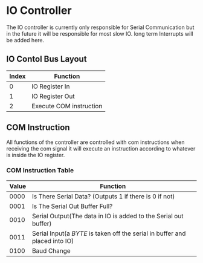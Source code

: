 # IO Controller
The IO controller is currently only responsible for Serial Communication but in the future it will be responsible for most slow IO. long term Interrupts will be added here.

## IO Contol Bus Layout
Index | Function
----- | --------
0 | IO Register In
1 | IO Register Out
2 | Execute COM instruction

## COM Instruction
All functions of the controller are controlled with com instructions when receiving the com signal it will execute an instruction according to whatever is inside the IO register.

### COM Instruction Table
Value | Function
----- | --------
0000 | Is There Serial Data? (Outputs 1 if there is 0 if not)
0001 | Is The Serial Out Buffer Full?
0010 | Serial Output(The data in IO is added to the Serial out buffer)
0011 | Serial Input(a *BYTE* is taken off the serial in buffer and placed into IO)
0100 | Baud Change
